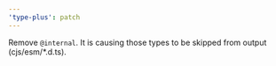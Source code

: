 ```yaml
---
'type-plus': patch
---
```


Remove `@internal`. It is causing those types to be skipped from output (cjs/esm/*.d.ts).
